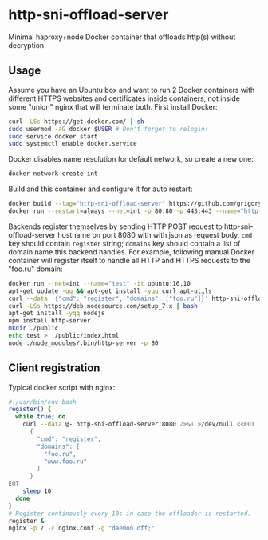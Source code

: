 # http-sni-offload-server

Minimal haproxy+node Docker container that offloads http(s) without decryption

## Usage

Assume you have an Ubuntu box and want to run 2 Docker containers with
different HTTPS websites and certificates inside containers, not inside
some "union" nginx that will terminate both. First install Docker:

```sh
curl -LSs https://get.docker.com/ | sh
sudo usermod -aG docker $USER # Don't forget to relogin!
sudo service docker start
sudo systemctl enable docker.service
```

Docker disables name resolution for default network, so create a new
one:
```sh
docker network create int
```

Build and this container and configure it for auto restart:
```sh
docker build --tag="http-sni-offload-server" https://github.com/grigoryvp/http-sni-offload-server.git
docker run --restart=always --net=int -p 80:80 -p 443:443 --name="http-sni-offload-server" -d http-sni-offload-server
```

Backends register themselves by sending HTTP POST request to
http-sni-offload-server hostname on port 8080 with with json as request
body. `cmd` key should contain `register` string; `domains` key should
contain a list of domain name this backend handles. For example, following
manual Docker container will register itself to handle all HTTP and HTTPS
requests to the "foo.ru" domain:
```sh
docker run --net=int --name="test" -it ubuntu:16.10
apt-get update -qq && apt-get install -yqq curl apt-utils
curl --data '{"cmd": "register", "domains": ["foo.ru"]}' http-sni-offload-server:8080
curl -LSs https://deb.nodesource.com/setup_7.x | bash -
apt-get install -yqq nodejs
npm install http-server
mkdir ./public
echo test > ./public/index.html
node ./node_modules/.bin/http-server -p 80
```

## Client registration

Typical docker script with nginx:
```sh
#!/usr/bin/env bash
register() {
  while true; do
    curl --data @- http-sni-offload-server:8080 2>&1 >/dev/null <<EOT
      {
        "cmd": "register",
        "domains": [
          "foo.ru",
          "www.foo.ru"
        ]
      }
EOT
    sleep 10
  done
}
# Register continously every 10s in case the offloader is restarted.
register &
nginx -p / -c nginx.conf -g "daemon off;"
```

